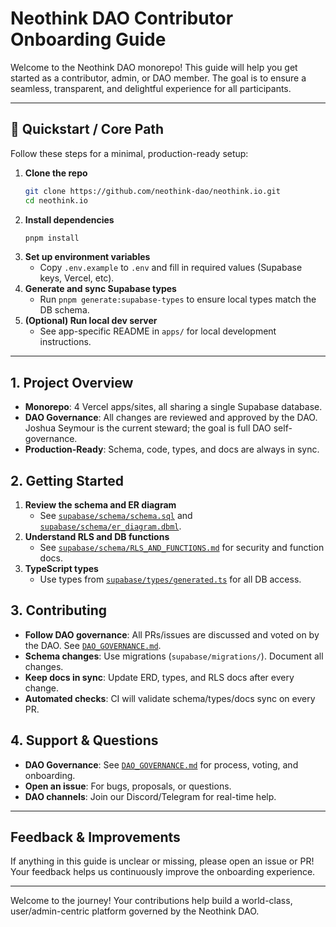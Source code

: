 # Neothink DAO Contributor Onboarding Guide

Welcome to the Neothink DAO monorepo! This guide will help you get started as a contributor, admin, or DAO member. The goal is to ensure a seamless, transparent, and delightful experience for all participants.

---

## 🚀 Quickstart / Core Path
Follow these steps for a minimal, production-ready setup:

1. **Clone the repo**
   ```sh
   git clone https://github.com/neothink-dao/neothink.io.git
   cd neothink.io
   ```
2. **Install dependencies**
   ```sh
   pnpm install
   ```
3. **Set up environment variables**
   - Copy `.env.example` to `.env` and fill in required values (Supabase keys, Vercel, etc).
4. **Generate and sync Supabase types**
   - Run `pnpm generate:supabase-types` to ensure local types match the DB schema.
5. **(Optional) Run local dev server**
   - See app-specific README in `apps/` for local development instructions.

---

## 1. Project Overview
- **Monorepo**: 4 Vercel apps/sites, all sharing a single Supabase database.
- **DAO Governance**: All changes are reviewed and approved by the DAO. Joshua Seymour is the current steward; the goal is full DAO self-governance.
- **Production-Ready**: Schema, code, types, and docs are always in sync.

## 2. Getting Started
1. **Review the schema and ER diagram**
   - See [`supabase/schema/schema.sql`](../supabase/schema/schema.sql) and [`supabase/schema/er_diagram.dbml`](../supabase/schema/er_diagram.dbml).
2. **Understand RLS and DB functions**
   - See [`supabase/schema/RLS_AND_FUNCTIONS.md`](../supabase/schema/RLS_AND_FUNCTIONS.md) for security and function docs.
3. **TypeScript types**
   - Use types from [`supabase/types/generated.ts`](../supabase/types/generated.ts) for all DB access.

## 3. Contributing
- **Follow DAO governance**: All PRs/issues are discussed and voted on by the DAO. See [`DAO_GOVERNANCE.md`](./DAO_GOVERNANCE.md).
- **Schema changes**: Use migrations (`supabase/migrations/`). Document all changes.
- **Keep docs in sync**: Update ERD, types, and RLS docs after every change.
- **Automated checks**: CI will validate schema/types/docs sync on every PR.

## 4. Support & Questions
- **DAO Governance**: See [`DAO_GOVERNANCE.md`](./DAO_GOVERNANCE.md) for process, voting, and onboarding.
- **Open an issue**: For bugs, proposals, or questions.
- **DAO channels**: Join our Discord/Telegram for real-time help.

---

## Feedback & Improvements
If anything in this guide is unclear or missing, please open an issue or PR! Your feedback helps us continuously improve the onboarding experience.

---

Welcome to the journey! Your contributions help build a world-class, user/admin-centric platform governed by the Neothink DAO.

